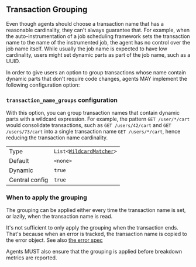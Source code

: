 ## Transaction Grouping

Even though agents should choose a transaction name that has a reasonable cardinality,
they can't always guarantee that.
For example,
when the auto-instrumentation of a job scheduling framework sets the transaction name to the name of the instrumented job,
the agent has no control over the job name itself.
While usually the job name is expected to have low cardinality,
users might set dynamic parts as part of the job name, such as a UUID.

In order to give users an option to group transactions whose name contain dynamic parts that don't require code changes,
agents MAY implement the following configuration option:

### `transaction_name_groups` configuration

With this option,
you can group transaction names that contain dynamic parts with a wildcard expression.
For example,
the pattern `GET /user/*/cart` would consolidate transactions,
such as `GET /users/42/cart` and `GET /users/73/cart` into a single transaction name `GET /users/*/cart`, hence reducing the transaction name cardinality.

|                |                                                                                          |
|----------------|------------------------------------------------------------------------------------------|
| Type           | `List<`[`WildcardMatcher`](../../tests/agents/json-specs/wildcard_matcher_tests.json)`>` |
| Default        | `<none>`                                                                                 |
| Dynamic        | `true`                                                                                   |
| Central config | `true`                                                                                   |

### When to apply the grouping

The grouping can be applied either every time the transaction name is set, or lazily, when the transaction name is read.

It's not sufficient to only apply the grouping when the transaction ends.
That's because when an error is tracked, the transaction name is copied to the error object.
See also [the error spec](error-tracking.md)

Agents MUST also ensure that the grouping is applied before breakdown metrics are reported.
